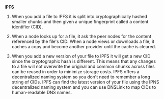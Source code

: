 **IPFS**

1. When you add a file to IPFS it is split into cryptographically hashed smaller chunks and then given a unique fingerprint called a content identifier (CID).

2. When a node looks up for a file, it ask the peer nodes for the content referenced by the file's CID. When a node views or downloads a file, it caches a copy and become another provider until the cache is cleared.

3. When you add a new version of your file to IPFS it will get a new CID since the cryptographic hash is different. This means that any changes to a file will not overwrite the original and common chunks across files can be reused in order to minimize storage costs.
IPFS offers a decentralized naming system so you don't need to remember a long string of CIDs. IPFS can find the latest version of your file using the IPNS decentralized naming system and you can use DNSLink to map CIDs to human-readable DNS names.

